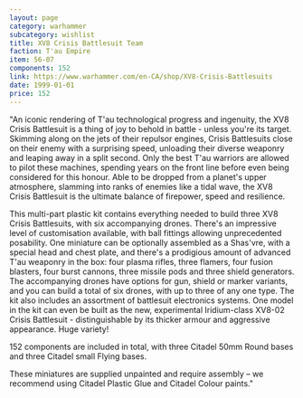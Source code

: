 ```yaml
---
layout: page
category: warhammer
subcategory: wishlist
title: XV8 Crisis Battlesuit Team
faction: T'au Empire
item: 56-07
components: 152
link: https://www.warhammer.com/en-CA/shop/XV8-Crisis-Battlesuits
date: 1999-01-01
price: 152
---
```


"An iconic rendering of T'au technological progress and ingenuity, the XV8 Crisis Battlesuit is a thing of joy to behold in battle - unless you're its target. Skimming along on the jets of their repulsor engines, Crisis Battlesuits close on their enemy with a surprising speed, unloading their diverse weaponry and leaping away in a split second. Only the best T'au warriors are allowed to pilot these machines, spending years on the front line before even being considered for this honour. Able to be dropped from a planet's upper atmosphere, slamming into ranks of enemies like a tidal wave, the XV8 Crisis Battlesuit is the ultimate balance of firepower, speed and resilience.

This multi-part plastic kit contains everything needed to build three XV8 Crisis Battlesuits, with six accompanying drones. There's an impressive level of customisation available, with ball fittings allowing unprecedented posability. One miniature can be optionally assembled as a Shas'vre, with a special head and chest plate, and there's a prodigious amount of advanced T'au weaponry in the box: four plasma rifles, three flamers, four fusion blasters, four burst cannons, three missile pods and three shield generators. The accompanying drones have options for gun, shield or marker variants, and you can build a total of six drones, with up to three of any one type. The kit also includes an assortment of battlesuit electronics systems. One model in the kit can even be built as the new, experimental Iridium-class XV8-02 Crisis Battlesuit - distinguishable by its thicker armour and aggressive appearance. Huge variety!

152 components are included in total, with three Citadel 50mm Round bases and three Citadel small Flying bases.

These miniatures are supplied unpainted and require assembly – we recommend using Citadel Plastic Glue and Citadel Colour paints."
